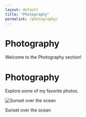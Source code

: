 ```yaml
---
layout: default
title: "Photography"
permalink: /photography/
---
```

# Photography
Welcome to the Photography section!

<h1>Photography</h1>
<p>Explore some of my favorite photos.</p>

<div class="gallery">
  <div class="photo">
    <img src="/images/photography/DJI_0946.jpg" alt="Sunset over the ocean">
    <p>Sunset over the ocean</p>
  </div>

